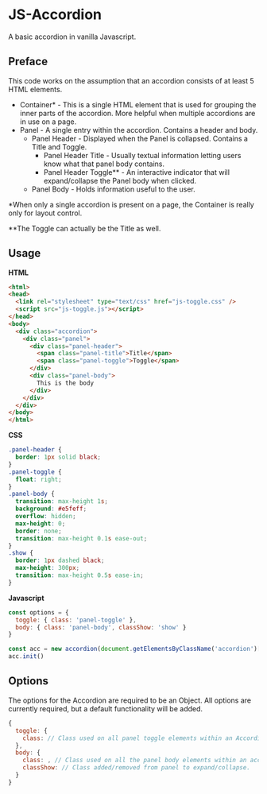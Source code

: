 # JS-Accordion
A basic accordion in vanilla Javascript.

## Preface
This code works on the assumption that an accordion consists of at least 5 HTML elements.
* Container* - This is a single HTML element that is used for grouping the inner parts of the accordion.  More helpful when multiple accordions are in use on a page.
* Panel - A single entry within the accordion.  Contains a header and body.
  * Panel Header - Displayed when the Panel is collapsed.  Contains a Title and Toggle.
    * Panel Header Title - Usually textual information letting users know what that panel body contains.
    * Panel Header Toggle** - An interactive indicator that will expand/collapse the Panel body when clicked.
  * Panel Body - Holds information useful to the user.

*When only a single accordion is present on a page, the Container is really only for layout control.

**The Toggle can actually be the Title as well.

## Usage
**HTML**
```html
<html>
<head>
  <link rel="stylesheet" type="text/css" href="js-toggle.css" />
  <script src="js-toggle.js"></script>
</head>
<body>
  <div class="accordion">
    <div class="panel">
      <div class="panel-header">
        <span class="panel-title">Title</span>
        <span class="panel-toggle">Toggle</span>
      </div>
      <div class="panel-body">
        This is the body
      </div>
    </div>
  </div>
</body>
</html>
```

**CSS**
```css
.panel-header {
  border: 1px solid black;
}
.panel-toggle {
  float: right;
}
.panel-body {
  transition: max-height 1s;  
  background: #e5feff;
  overflow: hidden;
  max-height: 0;
  border: none;
  transition: max-height 0.1s ease-out;
}
.show {
  border: 1px dashed black;
  max-height: 300px;
  transition: max-height 0.5s ease-in;
}
```

**Javascript**
```javascript
const options = {
  toggle: { class: 'panel-toggle' },
  body: { class: 'panel-body', classShow: 'show' }
}

const acc = new accordion(document.getElementsByClassName('accordion')[0], options)
acc.init()
```

## Options
The options for the Accordion are required to be an Object.  All options are currently required, but a default functionality will be added.

```javascript
{
  toggle: {
    class: // Class used on all panel toggle elements within an Accordion container.
  },
  body: {
    class: , // Class used on all the panel body elements within an accordion container.
    classShow: // Class added/removed from panel to expand/collapse.
  }
}
```
